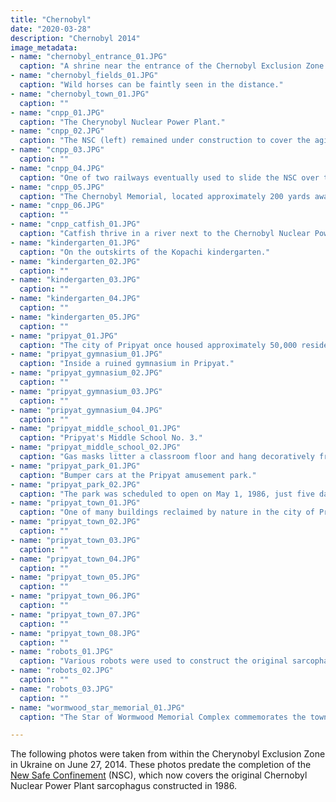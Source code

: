 ```yaml
---
title: "Chernobyl"
date: "2020-03-28"
description: "Chernobyl 2014"
image_metadata:
- name: "chernobyl_entrance_01.JPG"
  caption: "A shrine near the entrance of the Chernobyl Exclusion Zone."
- name: "chernobyl_fields_01.JPG"
  caption: "Wild horses can be faintly seen in the distance."
- name: "chernobyl_town_01.JPG"
  caption: ""
- name: "cnpp_01.JPG"
  caption: "The Cherynobyl Nuclear Power Plant."
- name: "cnpp_02.JPG"
  caption: "The NSC (left) remained under construction to cover the aging sarcophagus which contained the exploded reactor."
- name: "cnpp_03.JPG"
  caption: ""
- name: "cnpp_04.JPG"
  caption: "One of two railways eventually used to slide the NSC over the exploded reactor."
- name: "cnpp_05.JPG"
  caption: "The Chernobyl Memorial, located approximately 200 yards away from the exploded reactor."
- name: "cnpp_06.JPG"
  caption: ""
- name: "cnpp_catfish_01.JPG"
  caption: "Catfish thrive in a river next to the Chernobyl Nuclear Power Plant. Some have lived long enough to reach six feet in length."
- name: "kindergarten_01.JPG"
  caption: "On the outskirts of the Kopachi kindergarten."
- name: "kindergarten_02.JPG"
  caption: ""
- name: "kindergarten_03.JPG"
  caption: ""
- name: "kindergarten_04.JPG"
  caption: ""
- name: "kindergarten_05.JPG"
  caption: ""
- name: "pripyat_01.JPG"
  caption: "The city of Pripyat once housed approximately 50,000 residents. It is now entirely abandoned."
- name: "pripyat_gymnasium_01.JPG"
  caption: "Inside a ruined gymnasium in Pripyat."
- name: "pripyat_gymnasium_02.JPG"
  caption: ""
- name: "pripyat_gymnasium_03.JPG"
  caption: ""
- name: "pripyat_gymnasium_04.JPG"
  caption: ""
- name: "pripyat_middle_school_01.JPG"
  caption: "Pripyat's Middle School No. 3."
- name: "pripyat_middle_school_02.JPG"
  caption: "Gas masks litter a classroom floor and hang decoratively from the ceiling."
- name: "pripyat_park_01.JPG"
  caption: "Bumper cars at the Pripyat amusement park."
- name: "pripyat_park_02.JPG"
  caption: "The park was scheduled to open on May 1, 1986, just five days after the disaster on April 26, 1986."
- name: "pripyat_town_01.JPG"
  caption: "One of many buildings reclaimed by nature in the city of Pripyat."
- name: "pripyat_town_02.JPG"
  caption: ""
- name: "pripyat_town_03.JPG"
  caption: ""
- name: "pripyat_town_04.JPG"
  caption: ""
- name: "pripyat_town_05.JPG"
  caption: ""
- name: "pripyat_town_06.JPG"
  caption: ""
- name: "pripyat_town_07.JPG"
  caption: ""
- name: "pripyat_town_08.JPG"
  caption: ""
- name: "robots_01.JPG"
  caption: "Various robots were used to construct the original sarcophagus in the aftermath of the disaster."
- name: "robots_02.JPG"
  caption: ""
- name: "robots_03.JPG"
  caption: ""
- name: "wormwood_star_memorial_01.JPG"
  caption: "The Star of Wormwood Memorial Complex commemorates the towns that were evacuated after the disaster."

---
```


The following photos were taken from within the Cherynobyl Exclusion Zone in Ukraine on June 27, 2014. These photos predate the completion of the <a href="https://en.wikipedia.org/wiki/Chernobyl_New_Safe_Confinement">New Safe Confinement</a> (NSC), which now covers the original Chernobyl Nuclear Power Plant sarcophagus constructed in 1986.
